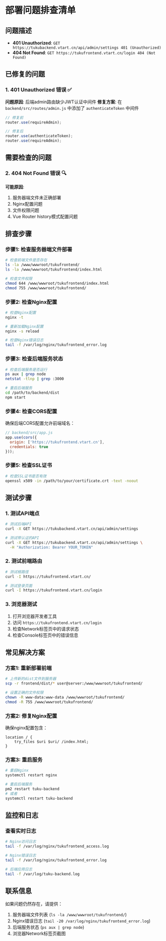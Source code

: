 # 部署问题排查清单

## 问题描述
- **401 Unauthorized**: `GET https://tukubackend.vtart.cn/api/admin/settings 401 (Unauthorized)`
- **404 Not Found**: `GET https://tukufrontend.vtart.cn/login 404 (Not Found)`

## 已修复的问题

### 1. 401 Unauthorized 错误 ✅
**问题原因**: 后端admin路由缺少JWT认证中间件
**修复方案**: 在 `backend/src/routes/admin.js` 中添加了 `authenticateToken` 中间件
```javascript
// 修复前
router.use(requireAdmin);

// 修复后  
router.use(authenticateToken);
router.use(requireAdmin);
```

## 需要检查的问题

### 2. 404 Not Found 错误 🔍
**可能原因**:
1. 服务器端文件未正确部署
2. Nginx配置问题
3. 文件权限问题
4. Vue Router history模式配置问题

## 排查步骤

### 步骤1: 检查服务器端文件部署
```bash
# 检查前端文件是否存在
ls -la /www/wwwroot/tukufrontend/
ls -la /www/wwwroot/tukufrontend/index.html

# 检查文件权限
chmod 644 /www/wwwroot/tukufrontend/index.html
chmod 755 /www/wwwroot/tukufrontend/
```

### 步骤2: 检查Nginx配置
```bash
# 检查Nginx配置
nginx -t

# 重新加载Nginx配置
nginx -s reload

# 检查Nginx错误日志
tail -f /var/log/nginx/tukufrontend_error.log
```

### 步骤3: 检查后端服务状态
```bash
# 检查后端服务是否运行
ps aux | grep node
netstat -tlnp | grep :3000

# 重启后端服务
cd /path/to/backend/dist
npm start
```

### 步骤4: 检查CORS配置
确保后端CORS配置允许前端域名：
```javascript
// backend/src/app.js
app.use(cors({
  origin: ['https://tukufrontend.vtart.cn'],
  credentials: true
}));
```

### 步骤5: 检查SSL证书
```bash
# 检查SSL证书是否有效
openssl x509 -in /path/to/your/certificate.crt -text -noout
```

## 测试步骤

### 1. 测试API端点
```bash
# 测试后端API
curl -X GET https://tukubackend.vtart.cn/api/admin/settings

# 测试带认证的API
curl -X GET https://tukubackend.vtart.cn/api/admin/settings \
  -H "Authorization: Bearer YOUR_TOKEN"
```

### 2. 测试前端路由
```bash
# 测试根路径
curl -I https://tukufrontend.vtart.cn/

# 测试登录页面
curl -I https://tukufrontend.vtart.cn/login
```

### 3. 浏览器测试
1. 打开浏览器开发者工具
2. 访问 `https://tukufrontend.vtart.cn/login`
3. 检查Network标签页中的请求状态
4. 检查Console标签页中的错误信息

## 常见解决方案

### 方案1: 重新部署前端
```bash
# 上传新的dist文件到服务器
scp -r frontend/dist/* user@server:/www/wwwroot/tukufrontend/

# 设置正确的文件权限
chown -R www-data:www-data /www/wwwroot/tukufrontend/
chmod -R 755 /www/wwwroot/tukufrontend/
```

### 方案2: 修复Nginx配置
确保nginx配置包含：
```nginx
location / {
    try_files $uri $uri/ /index.html;
}
```

### 方案3: 重启服务
```bash
# 重启Nginx
systemctl restart nginx

# 重启后端服务
pm2 restart tuku-backend
# 或者
systemctl restart tuku-backend
```

## 监控和日志

### 查看实时日志
```bash
# Nginx访问日志
tail -f /var/log/nginx/tukufrontend_access.log

# Nginx错误日志  
tail -f /var/log/nginx/tukufrontend_error.log

# 后端应用日志
tail -f /var/log/tuku-backend.log
```

## 联系信息
如果问题仍然存在，请提供：
1. 服务器端文件列表 (`ls -la /www/wwwroot/tukufrontend/`)
2. Nginx错误日志 (`tail -20 /var/log/nginx/tukufrontend_error.log`)
3. 后端服务状态 (`ps aux | grep node`)
4. 浏览器Network标签页截图



